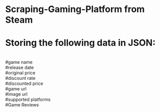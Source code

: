 # Scraping-Gaming-Platform from Steam

# Storing the following data in JSON:
<br>#game name
<br>#release date
<br>#original price
<br>#discount rate
<br>#discounted price
<br>#game url
<br>#image url
<br>#supported platforms
<br>#Game Reviews
